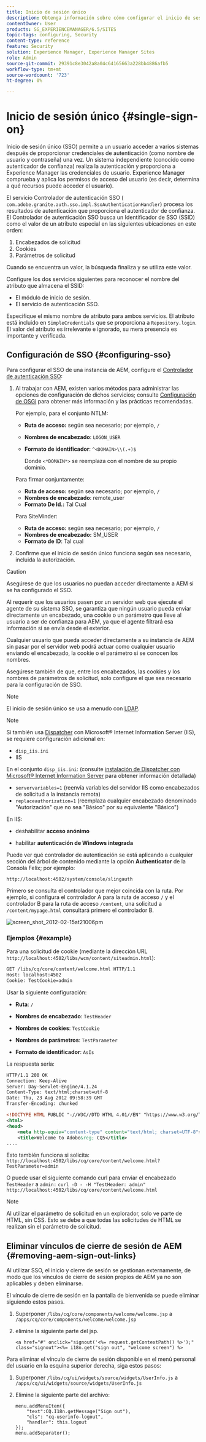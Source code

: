 ```yaml
---
title: Inicio de sesión único
description: Obtenga información sobre cómo configurar el inicio de sesión único (SSO) para una instancia de Adobe Experience Manager (AEM).
contentOwner: User
products: SG_EXPERIENCEMANAGER/6.5/SITES
topic-tags: configuring, Security
content-type: reference
feature: Security
solution: Experience Manager, Experience Manager Sites
role: Admin
source-git-commit: 29391c8e3042a8a04c64165663a228bb4886afb5
workflow-type: tm+mt
source-wordcount: '723'
ht-degree: 0%

---
```


# Inicio de sesión único {#single-sign-on}

Inicio de sesión único (SSO) permite a un usuario acceder a varios sistemas después de proporcionar credenciales de autenticación (como nombre de usuario y contraseña) una vez. Un sistema independiente (conocido como autenticador de confianza) realiza la autenticación y proporciona a Experience Manager las credenciales de usuario. Experience Manager comprueba y aplica los permisos de acceso del usuario (es decir, determina a qué recursos puede acceder el usuario).

El servicio Controlador de autenticación SSO ( `com.adobe.granite.auth.sso.impl.SsoAuthenticationHandler`) procesa los resultados de autenticación que proporciona el autenticador de confianza. El Controlador de autenticación SSO busca un Identificador de SSO (SSID) como el valor de un atributo especial en las siguientes ubicaciones en este orden:

1. Encabezados de solicitud
1. Cookies
1. Parámetros de solicitud

Cuando se encuentra un valor, la búsqueda finaliza y se utiliza este valor.

Configure los dos servicios siguientes para reconocer el nombre del atributo que almacena el SSID:

* El módulo de inicio de sesión.
* El servicio de autenticación SSO.

Especifique el mismo nombre de atributo para ambos servicios. El atributo está incluido en `SimpleCredentials` que se proporciona a `Repository.login`. El valor del atributo es irrelevante e ignorado, su mera presencia es importante y verificada.

## Configuración de SSO {#configuring-sso}

Para configurar el SSO de una instancia de AEM, configure el [Controlador de autenticación SSO](/help/sites-deploying/osgi-configuration-settings.md#adobegranitessoauthenticationhandler):

1. Al trabajar con AEM, existen varios métodos para administrar las opciones de configuración de dichos servicios; consulte [Configuración de OSGi](/help/sites-deploying/configuring-osgi.md) para obtener más información y las prácticas recomendadas.

   Por ejemplo, para el conjunto NTLM:

   * **Ruta de acceso:** según sea necesario; por ejemplo, `/`
   * **Nombres de encabezado**: `LOGON_USER`
   * **Formato de identificador**: `^<DOMAIN>\\(.+)$`

     Donde `<*DOMAIN*>` se reemplaza con el nombre de su propio dominio.

   Para firmar conjuntamente:

   * **Ruta de acceso:** según sea necesario; por ejemplo, `/`
   * **Nombres de encabezado**: remote_user
   * **Formato De Id.:** Tal Cual

   Para SiteMinder:

   * **Ruta de acceso:** según sea necesario; por ejemplo, `/`
   * **Nombres de encabezado:** SM_USER
   * **Formato de ID**: Tal cual

1. Confirme que el inicio de sesión único funciona según sea necesario, incluida la autorización.

>[!CAUTION]
>
>Asegúrese de que los usuarios no puedan acceder directamente a AEM si se ha configurado el SSO.
>
>Al requerir que los usuarios pasen por un servidor web que ejecute el agente de su sistema SSO, se garantiza que ningún usuario pueda enviar directamente un encabezado, una cookie o un parámetro que lleve al usuario a ser de confianza para AEM, ya que el agente filtrará esa información si se envía desde el exterior.
>
>Cualquier usuario que pueda acceder directamente a su instancia de AEM sin pasar por el servidor web podrá actuar como cualquier usuario enviando el encabezado, la cookie o el parámetro si se conocen los nombres.
>
>Asegúrese también de que, entre los encabezados, las cookies y los nombres de parámetros de solicitud, solo configure el que sea necesario para la configuración de SSO.
>

>[!NOTE]
>
>El inicio de sesión único se usa a menudo con [LDAP](/help/sites-administering/ldap-config.md).

>[!NOTE]
>
>Si también usa [Dispatcher](https://experienceleague.adobe.com/docs/experience-manager-dispatcher/using/dispatcher.html?lang=es) con Microsoft® Internet Information Server (IIS), se requiere configuración adicional en:
>
>* `disp_iis.ini`
>* IIS
>
>En el conjunto `disp_iis.ini`:
>(consulte [instalación de Dispatcher con Microsoft® Internet Information Server](https://experienceleague.adobe.com/docs/experience-manager-dispatcher/using/getting-started/dispatcher-install.html#microsoft-internet-information-server) para obtener información detallada)
>
>* `servervariables=1` (reenvía variables del servidor IIS como encabezados de solicitud a la instancia remota)
>* `replaceauthorization=1` (reemplaza cualquier encabezado denominado &quot;Autorización&quot; que no sea &quot;Básico&quot; por su equivalente &quot;Básico&quot;)
>
>En IIS:
>
>* deshabilitar **acceso anónimo**
>
>* habilitar **autenticación de Windows integrada**
>

Puede ver qué controlador de autenticación se está aplicando a cualquier sección del árbol de contenido mediante la opción **Authenticator** de la Consola Felix; por ejemplo:

`http://localhost:4502/system/console/slingauth`

Primero se consulta el controlador que mejor coincida con la ruta. Por ejemplo, si configura el controlador A para la ruta de acceso `/` y el controlador B para la ruta de acceso `/content`, una solicitud a `/content/mypage.html` consultará primero el controlador B.

![screen_shot_2012-02-15at21006pm](assets/screen_shot_2012-02-15at21006pm.png)

### Ejemplos {#example}

Para una solicitud de cookie (mediante la dirección URL `http://localhost:4502/libs/wcm/content/siteadmin.html`):

```xml
GET /libs/cq/core/content/welcome.html HTTP/1.1
Host: localhost:4502
Cookie: TestCookie=admin
```

Usar la siguiente configuración:

* **Ruta**: `/`

* **Nombres de encabezado**: `TestHeader`

* **Nombres de cookies**: `TestCookie`

* **Nombres de parámetros**: `TestParameter`

* **Formato de identificador**: `AsIs`

La respuesta sería:

```xml
HTTP/1.1 200 OK
Connection: Keep-Alive
Server: Day-Servlet-Engine/4.1.24
Content-Type: text/html;charset=utf-8
Date: Thu, 23 Aug 2012 09:58:39 GMT
Transfer-Encoding: chunked

<!DOCTYPE HTML PUBLIC "-//W3C//DTD HTML 4.01//EN" "https://www.w3.org/TR/html4/strict.dtd">
<html>
<head>
    <meta http-equiv="content-type" content="text/html; charset=UTF-8">
    <title>Welcome to Adobe&reg; CQ5</title>
....
```

Esto también funciona si solicita:
`http://localhost:4502/libs/cq/core/content/welcome.html?TestParameter=admin`

O puede usar el siguiente comando curl para enviar el encabezado `TestHeader` a `admin:`
`curl -D - -H "TestHeader: admin" http://localhost:4502/libs/cq/core/content/welcome.html`

>[!NOTE]
>
>Al utilizar el parámetro de solicitud en un explorador, solo ve parte de HTML, sin CSS. Esto se debe a que todas las solicitudes de HTML se realizan sin el parámetro de solicitud.

## Eliminar vínculos de cierre de sesión de AEM {#removing-aem-sign-out-links}

Al utilizar SSO, el inicio y cierre de sesión se gestionan externamente, de modo que los vínculos de cierre de sesión propios de AEM ya no son aplicables y deben eliminarse.

El vínculo de cierre de sesión en la pantalla de bienvenida se puede eliminar siguiendo estos pasos.

1. Superponer `/libs/cq/core/components/welcome/welcome.jsp` a `/apps/cq/core/components/welcome/welcome.jsp`
1. elimine la siguiente parte del jsp.

   `<a href="#" onclick="signout('<%= request.getContextPath() %>');" class="signout"><%= i18n.get("sign out", "welcome screen") %>`

Para eliminar el vínculo de cierre de sesión disponible en el menú personal del usuario en la esquina superior derecha, siga estos pasos:

1. Superponer `/libs/cq/ui/widgets/source/widgets/UserInfo.js` a `/apps/cq/ui/widgets/source/widgets/UserInfo.js`

1. Elimine la siguiente parte del archivo:

   ```
   menu.addMenuItem({
       "text":CQ.I18n.getMessage("Sign out"),
       "cls": "cq-userinfo-logout",
       "handler": this.logout
   });
   menu.addSeparator();
   ```
